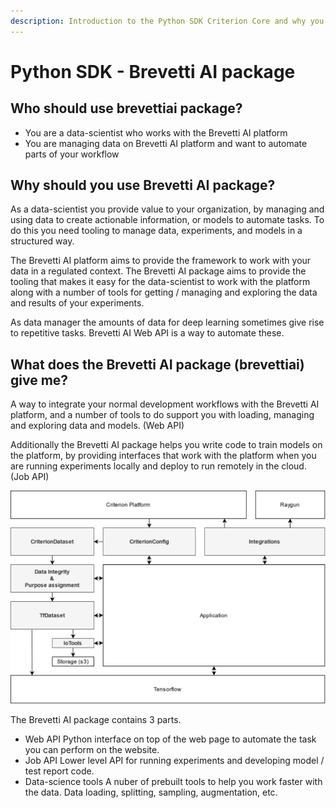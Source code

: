 ```yaml
---
description: Introduction to the Python SDK Criterion Core and why you should use it
---
```


# Python SDK - Brevetti AI package

## Who should use brevettiai package?

* You are a data-scientist who works with the Brevetti AI platform
* You are managing data on Brevetti AI platform and want to automate parts of your workflow

## Why should you use Brevetti AI package? <a id="docs-internal-guid-d2d0424b-7fff-d7af-abd8-ee10edac50f0"></a>

As a data-scientist you provide value to your organization, by managing and using data to create actionable information, or models to automate tasks. To do this you need tooling to manage data, experiments, and models in a structured way.  


The Brevetti AI platform aims to provide the framework to work with your data in a regulated context. The Brevetti AI package aims to provide the tooling that makes it easy for the data-scientist to work with the platform along with a number of tools for getting / managing and exploring the data and results of your experiments.  


As data manager the amounts of data for deep learning sometimes give rise to repetitive tasks. Brevetti AI Web API is a way to automate these.

## What does the Brevetti AI package \(brevettiai\) give me?

A way to integrate your normal development workflows with the Brevetti AI platform, and a number of tools to do support you with loading, managing and exploring data and models. \(Web API\)

Additionally the Brevetti AI package helps you write code to train models on the platform, by providing interfaces that work with the platform when you are running experiments locally and deploy to run remotely in the cloud. \(Job API\)

![Overview over how a sample application could be implemented with Criterion Core \(grey\)](../../../.gitbook/assets/criterion-core-1-.png)



The Brevetti AI package contains 3 parts.

* Web API Python interface on top of the web page to automate the task you can perform on the website.
* Job API Lower level API for running experiments and developing model / test report code.
* Data-science tools A nuber of prebuilt tools to help you work faster with the data. Data loading, splitting, sampling, augmentation, etc.

